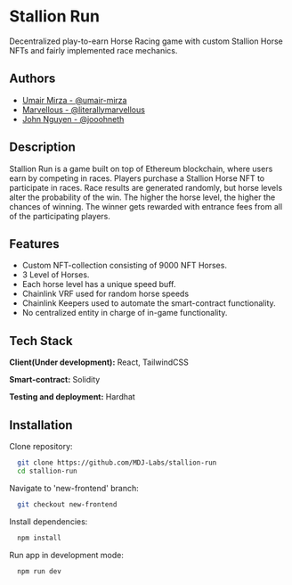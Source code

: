 
# Stallion Run

Decentralized play-to-earn Horse Racing game with custom Stallion Horse NFTs and fairly implemented race mechanics. 

 
## Authors

- [Umair Mirza - @umair-mirza](https://github.com/umair-mirza)
- [Marvellous - @literallymarvellous](https://github.com/literallymarvellous)
- [John Nguyen - @jooohneth](https://github.com/jooohneth)



## Description

Stallion Run is a game built on top of Ethereum blockchain, where users earn by competing in races.
Players purchase a Stallion Horse NFT to participate in races. Race results are generated randomly, but horse levels alter the probability of the win. The higher the horse level, the higher the chances of winning. The winner gets rewarded with entrance fees from all of the participating players.

## Features

- Custom NFT-collection consisting of 9000 NFT Horses.
- 3 Level of Horses.
- Each horse level has a unique speed buff.
- Chainlink VRF used for random horse speeds 
- Chainlink Keepers used to automate the smart-contract functionality.
- No centralized entity in charge of in-game functionality.

## Tech Stack

**Client(Under development):** React, TailwindCSS

**Smart-contract:** Solidity 

**Testing and deployment:** Hardhat

## Installation

Clone repository: 

```bash
  git clone https://github.com/MDJ-Labs/stallion-run
  cd stallion-run
```

Navigate to 'new-frontend' branch:

```bash
  git checkout new-frontend
```

Install dependencies: 

```bash
  npm install
```

Run app in development mode: 

```bash
  npm run dev 
```
    